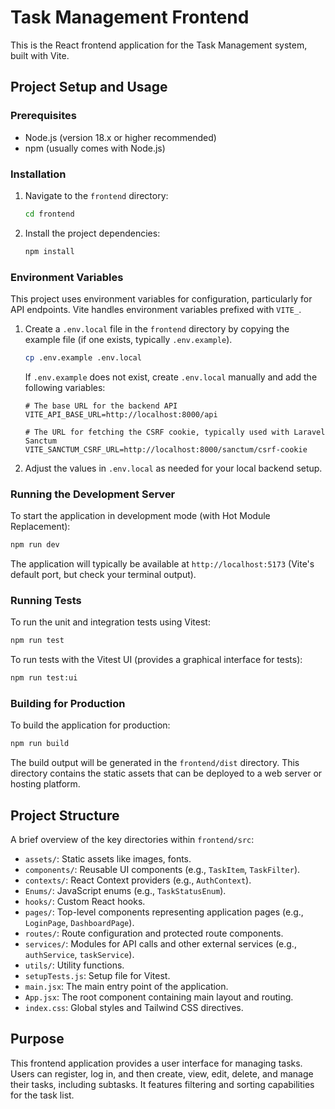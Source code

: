 # Task Management Frontend

This is the React frontend application for the Task Management system, built with Vite.

## Project Setup and Usage

### Prerequisites

- Node.js (version 18.x or higher recommended)
- npm (usually comes with Node.js)

### Installation

1.  Navigate to the `frontend` directory:
    ```bash
    cd frontend
    ```
2.  Install the project dependencies:
    ```bash
    npm install
    ```

### Environment Variables

This project uses environment variables for configuration, particularly for API endpoints. Vite handles environment variables prefixed with `VITE_`.

1.  Create a `.env.local` file in the `frontend` directory by copying the example file (if one exists, typically `.env.example`).
    ```bash
    cp .env.example .env.local
    ```
    If `.env.example` does not exist, create `.env.local` manually and add the following variables:

    ```env
    # The base URL for the backend API
    VITE_API_BASE_URL=http://localhost:8000/api

    # The URL for fetching the CSRF cookie, typically used with Laravel Sanctum
    VITE_SANCTUM_CSRF_URL=http://localhost:8000/sanctum/csrf-cookie
    ```

2.  Adjust the values in `.env.local` as needed for your local backend setup.

### Running the Development Server

To start the application in development mode (with Hot Module Replacement):

```bash
npm run dev
```

The application will typically be available at `http://localhost:5173` (Vite's default port, but check your terminal output).

### Running Tests

To run the unit and integration tests using Vitest:

```bash
npm run test
```

To run tests with the Vitest UI (provides a graphical interface for tests):

```bash
npm run test:ui
```

### Building for Production

To build the application for production:

```bash
npm run build
```

The build output will be generated in the `frontend/dist` directory. This directory contains the static assets that can be deployed to a web server or hosting platform.

## Project Structure

A brief overview of the key directories within `frontend/src`:

-   `assets/`: Static assets like images, fonts.
-   `components/`: Reusable UI components (e.g., `TaskItem`, `TaskFilter`).
-   `contexts/`: React Context providers (e.g., `AuthContext`).
-   `Enums/`: JavaScript enums (e.g., `TaskStatusEnum`).
-   `hooks/`: Custom React hooks.
-   `pages/`: Top-level components representing application pages (e.g., `LoginPage`, `DashboardPage`).
-   `routes/`: Route configuration and protected route components.
-   `services/`: Modules for API calls and other external services (e.g., `authService`, `taskService`).
-   `utils/`: Utility functions.
-   `setupTests.js`: Setup file for Vitest.
-   `main.jsx`: The main entry point of the application.
-   `App.jsx`: The root component containing main layout and routing.
-   `index.css`: Global styles and Tailwind CSS directives.

## Purpose

This frontend application provides a user interface for managing tasks. Users can register, log in, and then create, view, edit, delete, and manage their tasks, including subtasks. It features filtering and sorting capabilities for the task list.
